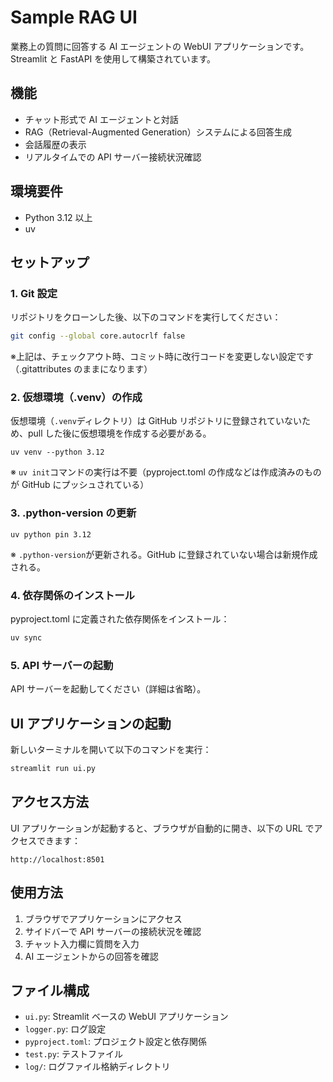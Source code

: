 # Sample RAG UI

業務上の質問に回答する AI エージェントの WebUI アプリケーションです。Streamlit と FastAPI を使用して構築されています。

## 機能

- チャット形式で AI エージェントと対話
- RAG（Retrieval-Augmented Generation）システムによる回答生成
- 会話履歴の表示
- リアルタイムでの API サーバー接続状況確認

## 環境要件

- Python 3.12 以上
- uv

## セットアップ

### 1. Git 設定

リポジトリをクローンした後、以下のコマンドを実行してください：

```bash
git config --global core.autocrlf false
```

※上記は、チェックアウト時、コミット時に改行コードを変更しない設定です（.gitattributes のままになります）

### 2. 仮想環境（.venv）の作成

仮想環境（`.venv`ディレクトリ）は GitHub リポジトリに登録されていないため、pull した後に仮想環境を作成する必要がある。

```コマンド（Windows Power Shell）
uv venv --python 3.12
```

※ `uv init`コマンドの実行は不要（pyproject.toml の作成などは作成済みのものが GitHub にプッシュされている）

### 3. .python-version の更新

```コマンド（Windows Power Shell）
uv python pin 3.12
```

※ `.python-version`が更新される。GitHub に登録されていない場合は新規作成される。

### 4. 依存関係のインストール

pyproject.toml に定義された依存関係をインストール：

```bash
uv sync
```

### 5. API サーバーの起動

API サーバーを起動してください（詳細は省略）。

## UI アプリケーションの起動

新しいターミナルを開いて以下のコマンドを実行：

```bash
streamlit run ui.py
```

## アクセス方法

UI アプリケーションが起動すると、ブラウザが自動的に開き、以下の URL でアクセスできます：

```
http://localhost:8501
```

## 使用方法

1. ブラウザでアプリケーションにアクセス
2. サイドバーで API サーバーの接続状況を確認
3. チャット入力欄に質問を入力
4. AI エージェントからの回答を確認

## ファイル構成

- `ui.py`: Streamlit ベースの WebUI アプリケーション
- `logger.py`: ログ設定
- `pyproject.toml`: プロジェクト設定と依存関係
- `test.py`: テストファイル
- `log/`: ログファイル格納ディレクトリ
